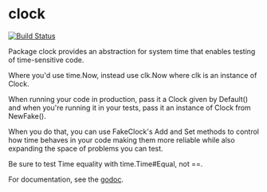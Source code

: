 clock
====

[![Build Status](https://travis-ci.org/jmhodges/clock.png?branch=master)](https://travis-ci.org/jmhodges/clock)

Package clock provides an abstraction for system time that enables
testing of time-sensitive code.

Where you'd use time.Now, instead use clk.Now where clk is an instance
of Clock.

When running your code in production, pass it a Clock given by
Default() and when you're running it in your tests, pass it an instance of Clock from NewFake().

When you do that, you can use FakeClock's Add and Set methods to
control how time behaves in your code making them more reliable while
also expanding the space of problems you can test.

Be sure to test Time equality with time.Time#Equal, not ==.

For documentation, see the
[godoc](http://godoc.org/github.com/jmhodges/clock).
